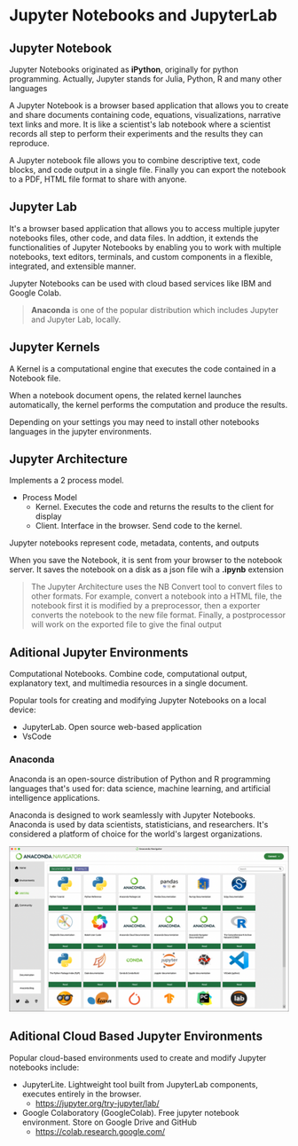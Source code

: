 # Jupyter Notebooks and JupyterLab

## Jupyter Notebook

Jupyter Notebooks originated as **iPython**, originally for python programming. Actually, Jupyter stands for Julia, Python, R and many other languages

A Jupyter Notebook is a browser based application that allows you to create and share documents containing code, equations, visualizations, narrative text links and more. It is like a scientist's lab notebook where a scientist records all step to perform their experiments and the results they can reproduce.

A Jupyter notebook file allows you to combine descriptive text, code blocks, and code output in a single file. Finally you can export the notebook to a PDF, HTML file format to share with anyone.

## Jupyter Lab

It's a browser based application that allows you to access multiple jupyter notebooks files, other code, and data files. In addtion, it extends the functionalities of Jupyter Notebooks by enabling you to work with multiple notebooks, text editors, terminals, and custom components in a flexible, integrated, and extensible manner.

Jupyter Notebooks can be used with cloud based services like IBM and Google Colab.

> **Anaconda** is one of the popular distribution which includes Jupyter and Jupyter Lab, locally.


## Jupyter Kernels

A Kernel is a computational engine that executes the code contained in a Notebook file.

When a notebook document opens, the related kernel launches automatically, the kernel performs the computation and produce the results.

Depending on your settings you may need to install other notebooks languages in the jupyter environments.

## Jupyter Architecture

Implements a 2 process model.

- Process Model
  - Kernel. Executes the code and returns the results to the client for display
  - Client. Interface in the browser. Send code to the kernel.

Jupyter notebooks represent code, metadata, contents, and outputs

When you save the Notebook, it is sent from your browser to the notebook server. It saves the notebook on a disk as a json file wih a **.ipynb** extension

> The Jupyter Architecture uses the NB Convert tool to convert files to other formats. For example, convert a notebook into a HTML file, the notebook first it is modified by a preprocessor, then a exporter converts the notebook to the new file format. Finally, a postprocessor will work on the exported file to give the final output


## Aditional Jupyter Environments

Computational Notebooks. Combine code, computational output, explanatory text, and multimedia resources in a single document.

Popular tools for creating and modifying Jupyter Notebooks on a local device:
- JupyterLab. Open source web-based application
- VsCode

### Anaconda

Anaconda is an open-source distribution of Python and R programming languages that's used for: data science, machine learning, and artificial intelligence applications.

Anaconda is designed to work seamlessly with Jupyter Notebooks. Anaconda is used by data scientists, statisticians, and researchers. It's considered a platform of choice for the world's largest organizations. 

![](./img/anaconda.png)


## Aditional Cloud Based Jupyter Environments

Popular cloud-based environments used to create and modify Jupyter notebooks include:

- JupyterLite. Lightweight tool built from JupyterLab components, executes entirely in the browser.
  - https://jupyter.org/try-jupyter/lab/
- Google Colaboratory (GoogleColab). Free jupyter notebook environment. Store on Google Drive and GitHub
  - https://colab.research.google.com/